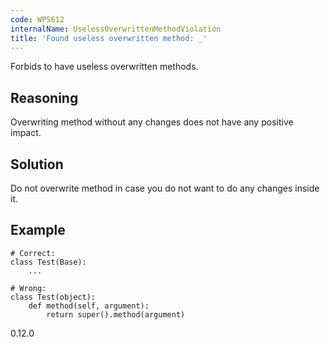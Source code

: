 ```yaml
---
code: WPS612
internalName: UselessOverwrittenMethodViolation
title: 'Found useless overwritten method: _'
---
```


Forbids to have useless overwritten methods.

## Reasoning
Overwriting method without any changes does not have any positive
impact.

## Solution
Do not overwrite method in case you do not want to do any changes
inside it.

## Example

    # Correct:
    class Test(Base):
        ...
    
    # Wrong:
    class Test(object):
        def method(self, argument):
            return super().method(argument)

<div class="versionadded">

0.12.0

</div>